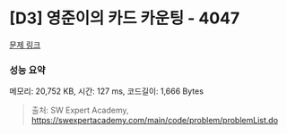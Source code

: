 # [D3] 영준이의 카드 카운팅 - 4047 

[문제 링크](https://swexpertacademy.com/main/code/problem/problemDetail.do?contestProbId=AWIsY84KEPMDFAWN) 

### 성능 요약

메모리: 20,752 KB, 시간: 127 ms, 코드길이: 1,666 Bytes



> 출처: SW Expert Academy, https://swexpertacademy.com/main/code/problem/problemList.do